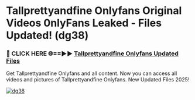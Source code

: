 # Tallprettyandfine Onlyfans Original Videos 0nlyFans Leaked - Files Updated! (dg38)

<h3>🔴 CLICK HERE 🌐==►► <a href="https://tinyurl.com/x26r9saj" rel="nofollow">Tallprettyandfine Onlyfans Updated Files</a></h3>

Get Tallprettyandfine Onlyfans and all content. Now you can access all videos and pictures of Tallprettyandfine Onlyfans. New Updated Files 2025!

[![dg38](https://i.imgur.com/LkgZPqh.gif)](https://tinyurl.com/x26r9saj)
